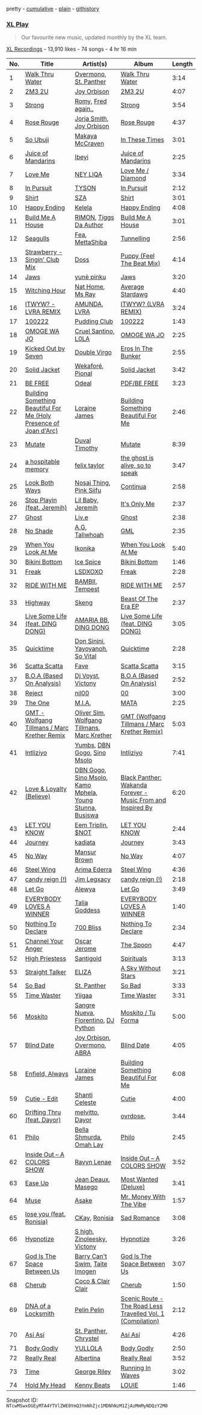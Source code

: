 pretty - [cumulative](/playlists/cumulative/1IUF5q4IvkjylMhd9P0urE.md) - [plain](/playlists/plain/1IUF5q4IvkjylMhd9P0urE) - [githistory](https://github.githistory.xyz/mackorone/spotify-playlist-archive/blob/main/playlists/plain/1IUF5q4IvkjylMhd9P0urE)

### [XL Play](https://open.spotify.com/playlist/1IUF5q4IvkjylMhd9P0urE)

> Our favourite new music, updated monthly by the XL team.

[XL Recordings](https://open.spotify.com/user/xlrecordings) - 13,910 likes - 74 songs - 4 hr 16 min

| No. | Title | Artist(s) | Album | Length |
|---|---|---|---|---|
| 1 | [Walk Thru Water](https://open.spotify.com/track/0yclRzOGTnUoXAnK4RjWzr) | [Overmono](https://open.spotify.com/artist/01PnN11ovfen6xUOHfNpn3), [St\. Panther](https://open.spotify.com/artist/5rvubrGTRPAX7N3RZZ9wS0) | [Walk Thru Water](https://open.spotify.com/album/7HhlfGjoYS3L4oQm0hPXBL) | 3:14 |
| 2 | [2M3 2U](https://open.spotify.com/track/11wmWBDltWMVsHDIDRWVCc) | [Joy Orbison](https://open.spotify.com/artist/0aIpJqqTLf683ojWREc5lg) | [2M3 2U](https://open.spotify.com/album/7FbsgChFR0S7Ju8MwMXkCs) | 4:07 |
| 3 | [Strong](https://open.spotify.com/track/5bF00VrMY3FwnQDgoP4Gnk) | [Romy](https://open.spotify.com/artist/3X2DdnmoANw8Rg8luHyZQb), [Fred again..](https://open.spotify.com/artist/4oLeXFyACqeem2VImYeBFe) | [Strong](https://open.spotify.com/album/4feYoBaeQJUrYygOD4A0DF) | 3:54 |
| 4 | [Rose Rouge](https://open.spotify.com/track/6XM6FI6rPJBnhoF6heNHeN) | [Jorja Smith](https://open.spotify.com/artist/1CoZyIx7UvdxT5c8UkMzHd), [Joy Orbison](https://open.spotify.com/artist/0aIpJqqTLf683ojWREc5lg) | [Rose Rouge](https://open.spotify.com/album/7DodMymoQ0sFG6baosag8D) | 4:37 |
| 5 | [So Ubuji](https://open.spotify.com/track/51Z2XH3DorUJ1b8u7xqnJK) | [Makaya McCraven](https://open.spotify.com/artist/5FnpXrrMdJVZCK54oHWqUa) | [In These Times](https://open.spotify.com/album/6OPYeQwXhmkcaSuh6fUTXA) | 3:01 |
| 6 | [Juice of Mandarins](https://open.spotify.com/track/6bhvNNx8aX9HPgOvr37gi7) | [Ibeyi](https://open.spotify.com/artist/5Q8NEHGX70m1kkojbtm8wa) | [Juice of Mandarins](https://open.spotify.com/album/60XsW89G7Tq5vj3bnNveMY) | 2:25 |
| 7 | [Love Me](https://open.spotify.com/track/671SYV9UaPUYs63biZFZ1M) | [NEY LIQA](https://open.spotify.com/artist/4O5Ly3iCRwSJuxyDMPePV7) | [Love Me / Diamond](https://open.spotify.com/album/6megriTn4mIETZnhvagKPX) | 3:34 |
| 8 | [In Pursuit](https://open.spotify.com/track/0PpzySo4ATCSEI0f56g3Dy) | [TYSON](https://open.spotify.com/artist/10SYd6NatYImOQTxA88jdn) | [In Pursuit](https://open.spotify.com/album/1gDVmOJ5ACcnpZ6QRJEzri) | 2:12 |
| 9 | [Shirt](https://open.spotify.com/track/34ZAzO78a5DAVNrYIGWcPm) | [SZA](https://open.spotify.com/artist/7tYKF4w9nC0nq9CsPZTHyP) | [Shirt](https://open.spotify.com/album/6Kqm5aSp69hTaOHTx38hsD) | 3:01 |
| 10 | [Happy Ending](https://open.spotify.com/track/3nv43IARMsDxgfHHpEfeCQ) | [Kelela](https://open.spotify.com/artist/1U0sIzpRtDkvu1hXXzxh60) | [Happy Ending](https://open.spotify.com/album/4qInGWd8oKXlKxZCdqS8EL) | 4:08 |
| 11 | [Build Me A House](https://open.spotify.com/track/3Sb3Md9qVCRwu470IZ4XIp) | [RIMON](https://open.spotify.com/artist/4DtUsfaVQBhypuwYmobdSm), [Tiggs Da Author](https://open.spotify.com/artist/0S2dfczvN0sOxEw559snHT) | [Build Me A House](https://open.spotify.com/album/1NsNO9pDwGPVlOkqgzro17) | 3:01 |
| 12 | [Seagulls](https://open.spotify.com/track/1BtbTvFOfcWknn8SGsrpq2) | [Fea](https://open.spotify.com/artist/1VcouBXUG812fp3e60aR01), [MettaShiba](https://open.spotify.com/artist/1fRxTfGjdgL2dwpqyaQUdy) | [Tunnelling](https://open.spotify.com/album/2jY2TwfwsK9NdMlhjMljmW) | 2:56 |
| 13 | [Strawberry \- Singin' Club Mix](https://open.spotify.com/track/3LX4XPiW8lkbg0Gocr8Gsz) | [Doss](https://open.spotify.com/artist/7bQLFALIEawxhkyFiiLVhM) | [Puppy \(Feel The Beat Mix\)](https://open.spotify.com/album/4zhm1wulT9LUeC4NnSJu0N) | 4:14 |
| 14 | [Jaws](https://open.spotify.com/track/17TCTYGxieVPS1TBTUdQkc) | [yunè pinku](https://open.spotify.com/artist/2sY4BbYrbvNVgsNzo6HddD) | [Jaws](https://open.spotify.com/album/0rdaz3LaQsaibiVA6iGtkn) | 3:20 |
| 15 | [Witching Hour](https://open.spotify.com/track/7ubfcQbzlrG5qJcACAFD8T) | [Nat Home](https://open.spotify.com/artist/3PJ8RbmXKrqE1RjNsMWudk), [Ms Ray](https://open.spotify.com/artist/1OwAcRe2gUEpDZhLAkiLRp) | [Average Stardawg](https://open.spotify.com/album/2cwKiedUjZpR7lkCuo4Jwi) | 4:40 |
| 16 | [ITWYW? \- LVRA REMIX](https://open.spotify.com/track/0hMZOMjuFjO6Hu8Ji6bAxZ) | [AMUNDA](https://open.spotify.com/artist/17F8k7VURMv4mFUvM8QRTg), [LVRA](https://open.spotify.com/artist/0wnxBYaim46rj6QmaukOcf) | [ITWYW? \(LVRA REMIX\)](https://open.spotify.com/album/77HvEwsbGhLKAo2IhHa2Gk) | 3:24 |
| 17 | [100222](https://open.spotify.com/track/411sjSTTaT4ygaqY9Z4ild) | [Pudding Club](https://open.spotify.com/artist/6nJum0gye4urtfo5q7mLNA) | [100222](https://open.spotify.com/album/1DA50TYrkLJMRfTfQrduPt) | 1:43 |
| 18 | [OMOGE WA JO](https://open.spotify.com/track/3ra7ztUfRIwxw0sO8PhmMC) | [Cruel Santino](https://open.spotify.com/artist/15GgEOJiFyjQm4tZ4D7qih), [L0LA](https://open.spotify.com/artist/5LkJ2e1N1SuXrUIWkw1r0o) | [OMOGE WA JO](https://open.spotify.com/album/0gZF6kUZ77XxQA23NkNp5K) | 2:25 |
| 19 | [Kicked Out by Seven](https://open.spotify.com/track/4yvnIb1BRjoXjVG3gzq8TP) | [Double Virgo](https://open.spotify.com/artist/6z7qEMTNZigz2k3qozRYw1) | [Eros In The Bunker](https://open.spotify.com/album/6qX0QpMVNltruRbPhGeZ4r) | 2:55 |
| 20 | [Solid Jacket](https://open.spotify.com/track/2LYDDerrrcZGWkiakEAEUk) | [Wekaforé](https://open.spotify.com/artist/73qySwnVMlJZsR9Lk5MOpn), [Pional](https://open.spotify.com/artist/49mZfy9v5oNXAxp8FadWwI) | [Solid Jacket](https://open.spotify.com/album/7D0C0uhEf2JnXVcidtjqYM) | 3:42 |
| 21 | [BE FREE](https://open.spotify.com/track/4exp12So2KjvsPwmN2L7r8) | [Odeal](https://open.spotify.com/artist/2BPwxhCvvcb8xDl8GWIjbh) | [PDF/BE FREE](https://open.spotify.com/album/3JXY3hqrj0r0dOTJjem5p1) | 3:23 |
| 22 | [Building Something Beautiful For Me \(Holy Presence of Joan d'Arc\)](https://open.spotify.com/track/4udiRdJM4EyF0Xvt0MtqZ0) | [Loraine James](https://open.spotify.com/artist/536qHynzDH1QviwhWY9dE3) | [Building Something Beautiful For Me](https://open.spotify.com/album/5gFtEuIbE2pwS5qnvUQeak) | 2:46 |
| 23 | [Mutate](https://open.spotify.com/track/5hIFyNxLZtTqzOfMjRZK64) | [Duval Timothy](https://open.spotify.com/artist/4t5XnkAKxcaYcDXI726A4Y) | [Mutate](https://open.spotify.com/album/7qtj9GwOC4Zce7beCRvNOP) | 8:39 |
| 24 | [a hospitable memory](https://open.spotify.com/track/6Wl5jzqlLiQPicJif0xgUK) | [felix taylor](https://open.spotify.com/artist/0Dm79ebX5JWnuVN0Nbt30L) | [the ghost is alive, so to speak](https://open.spotify.com/album/0t1uRmbweHls5H9FxCa4Ie) | 3:47 |
| 25 | [Look Both Ways](https://open.spotify.com/track/2Q99c94PcUJTJkXwGxi8gg) | [Nosaj Thing](https://open.spotify.com/artist/0IVapwlnM3dEOiMsHXsghT), [Pink Siifu](https://open.spotify.com/artist/40ZElxHldNyvn7x8WRC6fh) | [Continua](https://open.spotify.com/album/5TnqL2QKFTq8GSAOcq1PCh) | 2:58 |
| 26 | [Stop Playin \(feat\. Jeremih\)](https://open.spotify.com/track/6kSPwMUYpnBDIWViA3MKMT) | [Lil Baby](https://open.spotify.com/artist/5f7VJjfbwm532GiveGC0ZK), [Jeremih](https://open.spotify.com/artist/3KV3p5EY4AvKxOlhGHORLg) | [It's Only Me](https://open.spotify.com/album/0FYvMdfTfYJxnJnKs1wDb0) | 2:37 |
| 27 | [Ghost](https://open.spotify.com/track/4lRSBkEompSyOlcy3d1eAi) | [Liv.e](https://open.spotify.com/artist/0YCL71Clky5els6NireSBP) | [Ghost](https://open.spotify.com/album/73ZoBcnf4XFqc7zcWefhEi) | 2:38 |
| 28 | [No Shade](https://open.spotify.com/track/3UMv1SLnt1L8psJQIHpdeI) | [A.G](https://open.spotify.com/artist/1TTOSCFPyiNJXR5KCsZGqM), [Taliwhoah](https://open.spotify.com/artist/69SXADQsOhdGkhPGslLhBT) | [GML](https://open.spotify.com/album/3UQqnu8CEzdtfvKBU3i7C7) | 2:35 |
| 29 | [When You Look At Me](https://open.spotify.com/track/2zNHQEO4JIhnqdbOJmbdUy) | [Ikonika](https://open.spotify.com/artist/1GbZUOowT6BhrI9QVoUniG) | [When You Look At Me](https://open.spotify.com/album/4k91SjR92GNXohghq4f2kc) | 5:40 |
| 30 | [Bikini Bottom](https://open.spotify.com/track/27Qz0cFmMGADsniMeUwyUe) | [Ice Spice](https://open.spotify.com/artist/3LZZPxNDGDFVSIPqf4JuEf) | [Bikini Bottom](https://open.spotify.com/album/2n38ZBBmPSssEGGPgu6NPl) | 1:46 |
| 31 | [Freak](https://open.spotify.com/track/7w7rUZJKHDSB5Naqw3vcxM) | [LSDXOXO](https://open.spotify.com/artist/2M2blWl1LBN2UoxlJdaug2) | [Freak](https://open.spotify.com/album/4az2wznRc4hPHy94DdabI0) | 2:28 |
| 32 | [RIDE WITH ME](https://open.spotify.com/track/1TJOIVjPHbnqloF9pvDOf6) | [BAMBII](https://open.spotify.com/artist/6kf69CwzgodrETRgzcjX95), [Tempest](https://open.spotify.com/artist/2FBvlvG5TL6SPA2tCLiusa) | [RIDE WITH ME](https://open.spotify.com/album/5tY1nlCQNEqmtXmTxgblRc) | 2:57 |
| 33 | [Highway](https://open.spotify.com/track/7padFPbqO7hQJB1GQjYJfy) | [Skeng](https://open.spotify.com/artist/4SGo67MJz6DdsjzaRZ4OD7) | [Beast Of The Era EP](https://open.spotify.com/album/0SpkAeF8eGr6BqiEe2MHb5) | 2:37 |
| 34 | [Live Some Life \(feat\. DING DONG\)](https://open.spotify.com/track/35MNHqBGewFxlJZtjHOxvj) | [AMARIA BB](https://open.spotify.com/artist/1AC6rw8sH8VGrzMzgFUDG5), [DING DONG](https://open.spotify.com/artist/351x2S7CduShTNvtzgkMl7) | [Live Some Life \(feat\. DING DONG\)](https://open.spotify.com/album/3SwPKWhYOkIGL3AF0CC6sY) | 3:05 |
| 35 | [Quicktime](https://open.spotify.com/track/2n9opaQIlz6Y6lzeKEoDZi) | [Don Sinini](https://open.spotify.com/artist/0aYurRf0DXcw4m0FAuYGUY), [Yayoyanoh](https://open.spotify.com/artist/0fzgjxZTQn4E7y3MGPI3AC), [So Vital](https://open.spotify.com/artist/6vU3KUDQGWbkupZn1iu6W0) | [Quicktime](https://open.spotify.com/album/7qvFD72vkQba2xqXGJbsyS) | 2:28 |
| 36 | [Scatta Scatta](https://open.spotify.com/track/0n3APmjHt7yTBeHhRB8rcy) | [Fave](https://open.spotify.com/artist/4wAqlYtTaaHELEgyCh9KjG) | [Scatta Scatta](https://open.spotify.com/album/5YnANprNm0DTEVVsJE6bRP) | 3:15 |
| 37 | [B.O.A \(Based On Analysis\)](https://open.spotify.com/track/48jL8qMO31Hu6aEczS0CJn) | [Dj Voyst](https://open.spotify.com/artist/7g61HbXl5DD2soIUBikmUA), [Victony](https://open.spotify.com/artist/1E5hfn5BduN2nnoZCJmUVG) | [B.O.A \(Based On Analysis\)](https://open.spotify.com/album/5otlaiucF8ysHx3fyjsXc9) | 2:52 |
| 38 | [Reject](https://open.spotify.com/track/0wHM0iZGIGesNlXMD3itps) | [nil00](https://open.spotify.com/artist/3TADf84189Yznq4sPkRrXs) | [00](https://open.spotify.com/album/5RxACHCu81dsGxQkiWbsg0) | 3:00 |
| 39 | [The One](https://open.spotify.com/track/4UShCEJZnpywR6Y9M86Nu4) | [M.I.A.](https://open.spotify.com/artist/0QJIPDAEDILuo8AIq3pMuU) | [MATA](https://open.spotify.com/album/2fexyU9sHdXHmI1jvPqrxX) | 2:25 |
| 40 | [GMT \- Wolfgang Tillmans / Marc Krether Remix](https://open.spotify.com/track/4PHmrZTU6zZywskKjGJaEL) | [Oliver Sim](https://open.spotify.com/artist/4KDu9uqzqseVCpQXMa8Pvm), [Wolfgang Tillmans](https://open.spotify.com/artist/6RVjyIvL2HuwiFSc7RROv9), [Marc Krether](https://open.spotify.com/artist/2M3vGE1c5PzvPkcmK4f7l1) | [GMT \(Wolfgang Tillmans / Marc Krether Remix\)](https://open.spotify.com/album/0v3umoD6PCDYS262thwpJb) | 5:03 |
| 41 | [Intliziyo](https://open.spotify.com/track/3cXiWlWCds62z3ieuwPQsN) | [Yumbs](https://open.spotify.com/artist/2HLr9NzCqd6XRnpUSM6CvH), [DBN Gogo](https://open.spotify.com/artist/3Oa0mJQWQrUOqJ8fcLuu7l), [Sino Msolo](https://open.spotify.com/artist/5zvuXUYTvZczhbPG9HZRYI) | [Intliziyo](https://open.spotify.com/album/4dASLekFQU5LeYjZ8z7Wvc) | 7:41 |
| 42 | [Love & Loyalty \(Believe\)](https://open.spotify.com/track/1OiSTEB1SEaLGza2k4FIwo) | [DBN Gogo](https://open.spotify.com/artist/3Oa0mJQWQrUOqJ8fcLuu7l), [Sino Msolo](https://open.spotify.com/artist/5zvuXUYTvZczhbPG9HZRYI), [Kamo Mphela](https://open.spotify.com/artist/788jOE9HMUy9heDK8EIkon), [Young Stunna](https://open.spotify.com/artist/6WQFTzqYHmh8Ph2X0L0QLQ), [Busiswa](https://open.spotify.com/artist/3RThWxnHbyN5Hvkr66eYj7) | [Black Panther: Wakanda Forever \- Music From and Inspired By](https://open.spotify.com/album/0Wyn0fD9sZIu00xTyXF4eK) | 6:20 |
| 43 | [LET YOU KNOW](https://open.spotify.com/track/4RSeN68joqE9Iyui6MivjA) | [Eem Triplin](https://open.spotify.com/artist/5kxnZh8gXyXdIvCWbDMevT), [$NOT](https://open.spotify.com/artist/5IbEL2xjRtKsunfmsahLuO) | [LET YOU KNOW](https://open.spotify.com/album/64sd943W3MFCJq07PKfnCC) | 2:44 |
| 44 | [Journey](https://open.spotify.com/track/5kYXFWlfk16YkxF4JJzytv) | [kadiata](https://open.spotify.com/artist/3fRPt5kKn2lETY48z6kigv) | [Journey](https://open.spotify.com/album/0EbLbz4gsR540LasIjMdNA) | 3:43 |
| 45 | [No Way](https://open.spotify.com/track/3ozanfAkkKwBPaSvQBqNdJ) | [Mansur Brown](https://open.spotify.com/artist/1ky3oGuE5XOsOzqiFEGwqR) | [No Way](https://open.spotify.com/album/71Sk3naZxcJ7tFrhFAdhOA) | 4:07 |
| 46 | [Steel Wing](https://open.spotify.com/track/28tT5CQ8PILz1dG3MNGm7n) | [Arima Ederra](https://open.spotify.com/artist/0wJIP9Wlhn3aSLLaB31IK3) | [Steel Wing](https://open.spotify.com/album/27B6S9DAMXOfDtf5b6cBIU) | 4:36 |
| 47 | [candy reign \(!\)](https://open.spotify.com/track/35cVkyTqIGkwpg7OhIl5TE) | [Jim Legxacy](https://open.spotify.com/artist/7IrBqZo6diq3hV3GpUhrs2) | [candy reign \(!\)](https://open.spotify.com/album/0z0crJtgrHGrqPXX3BitF2) | 2:18 |
| 48 | [Let Go](https://open.spotify.com/track/3lVz9NRdm8xtQCBZqCoEaB) | [Alewya](https://open.spotify.com/artist/0wcjJjpvnHb5vK4iwKfxPm) | [Let Go](https://open.spotify.com/album/2hYPJwL4zvk4cmczkjBpvv) | 3:49 |
| 49 | [EVERYBODY LOVES A WINNER](https://open.spotify.com/track/7jyerZc0E1ioqWSvF26IA3) | [Talia Goddess](https://open.spotify.com/artist/4Otn2nALdNCTFUUExiskqw) | [EVERYBODY LOVES A WINNER](https://open.spotify.com/album/3ZsKXeXLdhj07BwXZtkZf8) | 1:40 |
| 50 | [Nothing To Declare](https://open.spotify.com/track/5eZH7yKZ1e3Lnb48JTy3Ic) | [700 Bliss](https://open.spotify.com/artist/30fJJJ4vbuTd7opxNWeCAb) | [Nothing To Declare](https://open.spotify.com/album/0jwRUwgscsxLiDEnOPTqIp) | 2:34 |
| 51 | [Channel Your Anger](https://open.spotify.com/track/2r8UcAkXvBxNt6O34pnpxo) | [Oscar Jerome](https://open.spotify.com/artist/39cDMNnxwjrKJE1dyt47jh) | [The Spoon](https://open.spotify.com/album/4Pfga6q08NsQtvmDaRnfnq) | 4:47 |
| 52 | [High Priestess](https://open.spotify.com/track/1vbayZm5FgNe4ou8BRNiDq) | [Santigold](https://open.spotify.com/artist/6Jrxnp0JgqmeUX1veU591p) | [Spirituals](https://open.spotify.com/album/2AMcE13TUlCDdXVBlR0sdo) | 3:13 |
| 53 | [Straight Talker](https://open.spotify.com/track/6Gq99VdfbBlsw9qlAZp6x4) | [ELIZA](https://open.spotify.com/artist/0PgYKqH7ohfAm9LFgWjpl8) | [A Sky Without Stars](https://open.spotify.com/album/3QIrrLWq2wnMdScMx1YXeS) | 3:21 |
| 54 | [So Bad](https://open.spotify.com/track/0PBfcu5ehGtLsECI40GWEg) | [St\. Panther](https://open.spotify.com/artist/5rvubrGTRPAX7N3RZZ9wS0) | [So Bad](https://open.spotify.com/album/5Wpa2iEON1wIPox3tQauTq) | 3:33 |
| 55 | [Time Waster](https://open.spotify.com/track/46sN6Wj7ec9bqMqTPycYXr) | [Yiigaa](https://open.spotify.com/artist/5MpbLw84MCEtsP8gPMp40c) | [Time Waster](https://open.spotify.com/album/2GyeWj8LWVtvRMsQdlHe8l) | 3:31 |
| 56 | [Moskito](https://open.spotify.com/track/2fGJtlBbQ0L69sp9tNAc6t) | [Sangre Nueva](https://open.spotify.com/artist/0YmokPIhVketCTSXBRp20R), [Florentino](https://open.spotify.com/artist/1rhVQSyhxNOMN6RHi2sB44), [DJ Python](https://open.spotify.com/artist/1LoZxxInSyuVFKSMAB4BPl) | [Moskito / Tu Forma](https://open.spotify.com/album/5tlCqhnjW5r82FkzSZX09m) | 5:00 |
| 57 | [Blind Date](https://open.spotify.com/track/0UNzzZBuQfZwNJ3mk2PYbm) | [Joy Orbison](https://open.spotify.com/artist/0aIpJqqTLf683ojWREc5lg), [Overmono](https://open.spotify.com/artist/01PnN11ovfen6xUOHfNpn3), [ABRA](https://open.spotify.com/artist/3ZJxEmjYZd5VOqZ8o3aXiL) | [Blind Date](https://open.spotify.com/album/1ZDktqQTTWUktZ0ivTA06P) | 4:05 |
| 58 | [Enfield, Always](https://open.spotify.com/track/1rVEPm9w7YvNksP1hpu4t9) | [Loraine James](https://open.spotify.com/artist/536qHynzDH1QviwhWY9dE3) | [Building Something Beautiful For Me](https://open.spotify.com/album/5gFtEuIbE2pwS5qnvUQeak) | 6:08 |
| 59 | [Cutie \- Edit](https://open.spotify.com/track/6ZKiCDG5v785d9aYTqkhhk) | [Shanti Celeste](https://open.spotify.com/artist/3CkM2290WOa2ESzhlu5mzM) | [Cutie](https://open.spotify.com/album/0xhMSimANUFkwXpS5n1HSl) | 4:00 |
| 60 | [Drifting Thru \(feat\. Dayor\)](https://open.spotify.com/track/41G3cbF7mPqwmBs7ZaApT8) | [melvitto](https://open.spotify.com/artist/4Xj0nxVO4r7PLEaw7LRiBa), [Dayor](https://open.spotify.com/artist/3jaMpJnB8UCixGAlNJU6sD) | [ovrdose.](https://open.spotify.com/album/0hF4X9O2CDVKkowMz3SIdy) | 3:44 |
| 61 | [Philo](https://open.spotify.com/track/5OTKO93FLT25URfam2hZgP) | [Bella Shmurda](https://open.spotify.com/artist/7kK5badbqOjd8WlT2XWMeM), [Omah Lay](https://open.spotify.com/artist/5yOvAmpIR7hVxiS6Ls5DPO) | [Philo](https://open.spotify.com/album/4z0qErs8qvQsNIDVQyaWjl) | 2:45 |
| 62 | [Inside Out – A COLORS SHOW](https://open.spotify.com/track/6hjiaLxYiZfQTn70mfasJ2) | [Ravyn Lenae](https://open.spotify.com/artist/5RTLRtXjbXI2lSXc6jxlAz) | [Inside Out – A COLORS SHOW](https://open.spotify.com/album/6z6puxSN6gXkYqKKXUTPAh) | 3:52 |
| 63 | [Ease Up](https://open.spotify.com/track/4ykxlLzlR2B7OhpkPBMhUW) | [Jean Deaux](https://open.spotify.com/artist/4JqpJeNOhP6bAkolNMLwFg), [Masego](https://open.spotify.com/artist/3ycxRkcZ67ALN3GQJ57Vig) | [Most Wanted \(Deluxe\)](https://open.spotify.com/album/46fxxm1oHMPzR51GElXrAt) | 3:41 |
| 64 | [Muse](https://open.spotify.com/track/3Nx9nMHMFgkeF8xpVk1Ev0) | [Asake](https://open.spotify.com/artist/3a1tBryiczPAZpgoZN9Rzg) | [Mr\. Money With The Vibe](https://open.spotify.com/album/0lzPMIAYhhUSD2BPT0VQWI) | 1:57 |
| 65 | [lose you \(feat\. Ronisia\)](https://open.spotify.com/track/2fsp8eafoZMOlnSPBR7FDI) | [CKay](https://open.spotify.com/artist/048LktY5zMnakWq7PTtFrz), [Ronisia](https://open.spotify.com/artist/4krMq8pXkLVTGplpYgHlnV) | [Sad Romance](https://open.spotify.com/album/3ACXMteQNTrTws6UWTtEgo) | 3:08 |
| 66 | [Hypnotize](https://open.spotify.com/track/3K6KPwVBpyzje1UaHh5N1i) | [S high](https://open.spotify.com/artist/1C0amI9hInKEqXOrJsc6lp), [Zinoleesky](https://open.spotify.com/artist/6Kp3KWPiVgi33DkJqo9T4g), [Victony](https://open.spotify.com/artist/1E5hfn5BduN2nnoZCJmUVG) | [Hypnotize](https://open.spotify.com/album/1Z9hk46EgdH1mBIXxcqEC5) | 3:26 |
| 67 | [God Is The Space Between Us](https://open.spotify.com/track/5I73WkfhuOvavHVYk3TGrm) | [Barry Can't Swim](https://open.spotify.com/artist/0vTVU0KH0CVzijsoKGsTPl), [Taite Imogen](https://open.spotify.com/artist/3mkzFWYCYAGqxo02F1trQL) | [God Is The Space Between Us](https://open.spotify.com/album/0URZfqUQlB4JreGiq1KiK9) | 3:07 |
| 68 | [Cherub](https://open.spotify.com/track/68awbivFFbRan2kPKRmzUG) | [Coco & Clair Clair](https://open.spotify.com/artist/5FkMS3KgG0cjiRm250NFTJ) | [Cherub](https://open.spotify.com/album/6f2FqUeAYVrYuXiFdE2wzg) | 1:50 |
| 69 | [DNA of a Locksmith](https://open.spotify.com/track/7jMJGOAmkXVTXEefBkI7iw) | [Pelin Pelin](https://open.spotify.com/artist/1n18TXS3Ht4GrRSqySy8qe) | [Scenic Route \- The Road Less Travelled Vol\. 1 \(Compilation\)](https://open.spotify.com/album/70AivDpenFkFM1tYl7v4Yx) | 2:12 |
| 70 | [Así Así](https://open.spotify.com/track/7dDDhrLElUZQXS9CTFmg2O) | [St\. Panther](https://open.spotify.com/artist/5rvubrGTRPAX7N3RZZ9wS0), [Chrystel](https://open.spotify.com/artist/256du56ykQ0aoQBdKFCDH0) | [Así Así](https://open.spotify.com/album/1gqfXnULAXghgKH8o5Js6e) | 4:26 |
| 71 | [Body Godly](https://open.spotify.com/track/5vzHqSjhapszKiWiiDNXN2) | [YULLOLA](https://open.spotify.com/artist/6vABHl7aPLdJwk0BU9cilg) | [Body Godly](https://open.spotify.com/album/2BHi5rMrOIWRnpII9X6N1U) | 2:50 |
| 72 | [Really Real](https://open.spotify.com/track/4mzfN9vHWbbVO1CumRQdxI) | [Albertina](https://open.spotify.com/artist/5Xr5eX0ZFi76JHaRDGh8pq) | [Really Real](https://open.spotify.com/album/18VbkNuzEv15xEKN6T1V3C) | 3:52 |
| 73 | [Time](https://open.spotify.com/track/4Afv06s7yEEG5LuznVh8aN) | [George Riley](https://open.spotify.com/artist/76rh78p0cww0l4OqgKabLQ) | [Running In Waves](https://open.spotify.com/album/3ihFO9WpTBiCoy2G4IWvgl) | 3:02 |
| 74 | [Hold My Head](https://open.spotify.com/track/4eSZUNz2flCKs7zESV50kW) | [Kenny Beats](https://open.spotify.com/artist/1rHOtdmGNr5vcYNw5v7QGC) | [LOUIE](https://open.spotify.com/album/3SKVtzmihlnGFylW5nC5kj) | 1:46 |

Snapshot ID: `NTcwMSwxOGEyMTA4YTVlZWE0YmQ3YmNhZjc1MDNhNzM1ZjAzMmMyNDQzY2M0`
